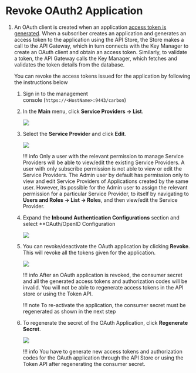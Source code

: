 # Revoke OAuth2 Application

1.  An OAuth client is created when an application [access token is generated]({{base_path}}/learn/consume-api/manage-application/generate-keys/obtain-access-token/overview-of-access-tokens). When a subscriber creates an application and generates an access token to the application using the API Store, the Store makes a call to the API Gateway, which in turn connects with the Key Manager to create an OAuth client and obtain an access token. Similarly, to validate a token, the API Gateway calls the Key Manager, which fetches and validates the token details from the database.

    You can revoke the access tokens issued for the application by following the instructions below

    1.  Sign in to the management console (`https://<HostName>:9443/carbon`)

    2.  In the **Main** menu, click **Service Providers → List**.

         ![]({{base_path}}/assets/attachments/103333704/103333705.png)    
        
    3.  Select the **Service Provider** and click **Edit**.
        
         ![]({{base_path}}/assets/attachments/103333704/103333707.png)
        
        !!! info
            Only a user with the relevant permission to manage Service Providers will be able to view/edit the existing Service Providers. A user with only subscribe permission is not able to view or edit the Service Providers. The Admin user by default has permission only to view and edit Service Providers of Applications created by the same user. However, its possible for the Admin user to assign the relevant permission for a particular Service Provider, to itself by navigating to **Users and Roles → List → Roles**, and then view/edit the Service Provider.


    4.  Expand the **Inbound Authentication Configurations** section and select **OAuth/OpenID Configuration
        
        ![]({{base_path}}/assets/attachments/103333704/103333708.png)    

    5.  You can revoke/deactivate the OAuth application by clicking **Revoke**. This will revoke all the tokens given for the application.
        
        ![]({{base_path}}/assets/attachments/103333704/103333709.png)
        
        !!! info
            After an OAuth application is revoked, the consumer secret and all the generated access tokens and authorization codes will be invalid. You will not be able to regenerate access tokens in the API store or using the Token API.

        !!! note
            To re-activate the application, the consumer secret must be regenerated as shown in the next step


    6.  To regenerate the secret of the OAuth Application, click **Regenerate Secret**.
        
        ![]({{base_path}}/assets/attachments/103333704/103333710.png)
        
        !!! info
            You have to generate new access tokens and authorization codes for the OAuth application through the API Store or using the Token API after regenerating the consumer secret.



